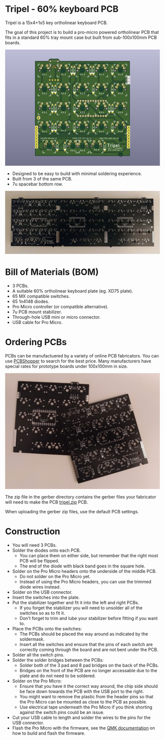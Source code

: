 # Tripel - 60% keyboard PCB

Tripel is a 15x4+1x5 key ortholinear keyboard PCB.

The goal of this project is to build a pro-micro powered ortholinear PCB that fits in a standard 60% tray mount case but built from sub-100x100mm PCB boards.

![PCB render](pcb-render.png)

* Designed to be easy to build with minimal soldering experience.
* Built from 3 of the same PCB.
* 7u spacebar bottom row.

![PCB render](3pcbs.jpg)

# Bill of Materials (BOM)

* 3 PCBs.
* A suitable 60% ortholinear keyboard plate (eg. XD75 plate).
* 65 MX compatible switches.
* 65 1n4148 diodes.
* Pro Micro controller (or compatible alternative).
* 7u PCB mount stabilizer.
* Through-hole USB mini or micro connector.
* USB cable for Pro Micro.

# Ordering PCBs

PCBs can be manufactuered by a variety of online PCB fabricators. You can use [PCBShopper](https://pcbshopper.com/) to search for the best price. Many manufacturers have special rates for prototype boards under 100x100mm in size.

![PCBs](pcb.jpg)

The zip file in the gerber directory contains the gerber files your fabricator will need to make the PCB [tripel.zip](https://github.com/peej/tripel-keyboard/blob/master/gerber/tripel.zip) PCB.

When uploading the gerber zip files, use the default PCB settings.

# Construction

* You will need 3 PCBs.
* Solder the diodes onto each PCB.
  * You can place them on either side, but remember that the right most PCB will be flipped.
  * The end of the diode with black band goes in the square hole.
* Solder on the Pro Micro headers onto the underside of the middle PCB.
  * Do not solder on the Pro Micro yet.
  * Instead of using the Pro Micro headers, you can use the trimmed diode wires instead.
* Solder on the USB connector.
* Insert the switches into the plate.
* Put the stabilizer together and fit it into the left and right PCBs.
  * If you forget the stabilizer you will need to unsolder all of the switches so as to fit it.
  * Don't forget to trim and lube your stabilizer before fitting if you want to.
* Place the PCBs onto the switches:
  * The PCBs should be placed the way around as indicated by the soldermask.
  * Insert all the switches and ensure that the pins of each switch are correctly coming through the board and are not bent under the PCB.
* Solder all the switch pins.
* Solder the solder bridges between the PCBs:
  * Solder both of the 3 pad and 8 pad bridges on the back of the PCBs.
  * Bridges on the front of the PCB are no longer accessable due to the plate and do not need to be soldered.
* Solder on the Pro Micro:
  * Ensure that you have it the correct way around, the chip side should be face down towards the PCB with the USB port to the right.
  * You might want to remove the plastic from the header pins so that the Pro Micro can be mounted as close to the PCB as possible.
  * Use electrical tape underneath the Pro Micro if you think shorting against the switch pins could be an issue.
* Cut your USB cable to length and solder the wires to the pins for the USB connector.
* Flash the Pro Micro with the firmware, see the [QMK documentation](http://qmk.fm/) on how to build and flash the firmware.
